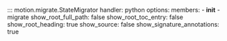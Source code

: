 ::: motion.migrate.StateMigrator
    handler: python
    options:
        members: 
            - __init__
            - migrate
        show_root_full_path: false
        show_root_toc_entry: false
        show_root_heading: true
        show_source: false
        show_signature_annotations: true